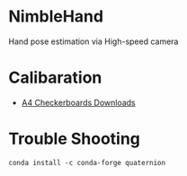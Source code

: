 # NimbleHand
Hand pose estimation via High-speed camera

# Calibaration
- [A4 Checkerboards Downloads](https://markhedleyjones.com/projects/calibration-checkerboard-collection)

# Trouble Shooting
```
conda install -c conda-forge quaternion
```

